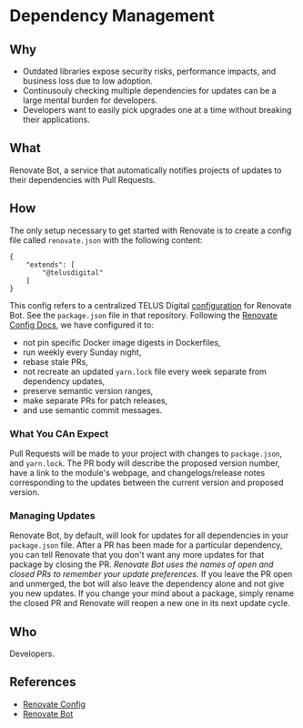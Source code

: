 # Dependency Management

## Why

- Outdated libraries expose security risks, performance impacts, and business loss due to low adoption.
- Continusouly checking multiple dependencies for updates can be a large mental burden for developers.
- Developers want to easily pick upgrades one at a time without breaking their applications.

## What

Renovate Bot, a service that automatically notifies projects of updates to their dependencies with Pull Requests.

## How

The only setup necessary to get started with Renovate is to create a config file called `renovate.json` with the following content:

    {
        "extends": [
            "@telusdigital"
        ]
    }

This config refers to a centralized TELUS Digital [configuration](https://github.com/telus/renovate-config/blob/master/package.json) for Renovate Bot. See the `package.json` file in that repository. Following the [Renovate Config Docs](https://renovatebot.com/docs/configuration-options/), we have configured it to:

- not pin specific Docker image digests in Dockerfiles,
- run weekly every Sunday night,
- rebase stale PRs,
- not recreate an updated `yarn.lock` file every week separate from dependency updates,
- preserve semantic version ranges,
- make separate PRs for patch releases,
- and use semantic commit messages.

### What You CAn Expect

Pull Requests will be made to your project with changes to `package.json`, and `yarn.lock`. The PR body will describe the proposed version number, have a link to the module's webpage, and changelogs/release notes corresponding to the updates between the current version and proposed version.


### Managing Updates

Renovate Bot, by default, will look for updates for all dependencies in your `package.json` file. After a PR has been made for a particular dependency, you can tell Renovate that you don't want any more updates for that package by closing the PR. *Renovate Bot uses the names of open and closed PRs to remember your update preferences.* If you leave the PR open and unmerged, the bot will also leave the dependency alone and not give you new updates. If you change your mind about a package, simply rename the closed PR and Renovate will reopen a new one in its next update cycle.

## Who

Developers.

## References

- [Renovate Config](https://github.com/telus/renovate-config)
- [Renovate Bot](https://renovatebot.com/)
